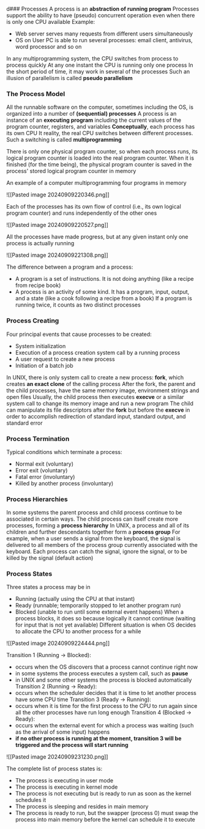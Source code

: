 d### Processes
A process is an **abstraction of running program**
Processes support the ability to have (pseudo) concurrent operation even when there is only one CPU available
Example:
- Web server serves many requests from different users simultaneously
- OS on User PC is able to run several processes: email client, antivirus, word processor and so on

In any multiprogramming system, the CPU switches from process to process quickly
At any one instant the CPU is running only one process
In the short period of time, it may work in several of the processes
Such an illusion of parallelism is called **pseudo parallelism**

### The Process Model
All the runnable software on the computer, sometimes including the OS, is organized into a number of **(sequential) processes**
A process is an instance of an **executing program** including the current values of the program counter, registers, and variables
**Conceptually**, each process has its own CPU
It reality, the real CPU switches between different processes. Such a switching is called **multiprogramming**

There is only one physical program counter, so when each process runs, its logical program counter is loaded into the real program counter. When it is finished (for the time being), the physical program counter is saved in the process' stored logical program counter in memory

An example of a computer multiprogramming four programs in memory

![[Pasted image 20240909220346.png]]

Each of the processes has its own flow of control (i.e., its own logical program counter) and runs independently of the other ones 

![[Pasted image 20240909220527.png]]

All the processes have made progress, but at any given instant only one process is actually running 

![[Pasted image 20240909221308.png]]

The difference between a program and a process:
- A program is a set of instructions. It is not doing anything (like a recipe from recipe book)
- A process is an activity of some kind. It has a program, input, output, and a state (like a cook following a recipe from a book)
If a program is running twice, it counts as two distinct processes

### Process Creating
Four principal events that cause processes to be created:
- System initialization
- Execution of a process creation system call by a running process
- A user request to create a new process
- Initiation of a batch job

In UNIX, there is only system call to create a new process: **fork**, which creates **an exact clone** of the calling process
After the fork, the parent and the child processes, have the same memory image, environment strings and open files
Usually, the child process then executes **execve** or a similar system call to change its memory image and run a new program
The child can manipulate its file descriptors after the **fork** but before the **execve** in order to accomplish redirection of standard input, standard output, and standard error

### Process Termination
Typical conditions which terminate a process:
- Normal exit (voluntary)
- Error exit (voluntary)
- Fatal error (involuntary)
- Killed by another process (involuntary)

### Process Hierarchies 
In some systems the parent process and child process continue to be associated in certain ways. The child process can itself create more processes, forming a **process hierarchy**
In UNIX, a process and all of its children and further descendants together form a **process group**
For example, when a user sends a signal from the keyboard, the signal is delivered to all members of the process group currently associated with the keyboard. Each process can catch the signal, ignore the signal, or to be killed by the signal (default action)

### Process States
Three states a process may be in
- Running (actually using the CPU at that instant)
- Ready (runnable; temporarily stopped to let another program run)
- Blocked (unable to run until some external event happens)
When a process blocks, it does so because logically it cannot continue (waiting for input that is not yet available)
Different situation is when OS decides to allocate the CPU to another process for a while

![[Pasted image 20240909224444.png]]

Transition 1 (Running -> Blocked):
- occurs when the OS discovers that a process cannot continue right now
- in some systems the process executes a system call, such as **pause**
- in UNIX and some other systems the process is blocked automatically
Transition 2 (Running -> Ready):
- occurs when the scheduler decides that it is time to let another process have some CPU time
Transition 3 (Ready -> Running):
- occurs when it is time for the first process to the CPU to run again since all the other processes have run long enough
Transition 4 (Blocked -> Ready):
- occurs when the external event for which a process was waiting (such as the arrival of some input) happens
- **if no other process is running at the moment, transition 3 will be triggered and the process will start running**

![[Pasted image 20240909231230.png]]

The complete list of process states is:
- The process is executing in user mode
- The process is executing in kernel mode
- The process is not executing but is ready to run as soon as the kernel schedules it
- The process is sleeping and resides in main memory
- The process is ready to run, but the swapper (process 0) must swap the process into main memory before the kernel can schedule it to execute